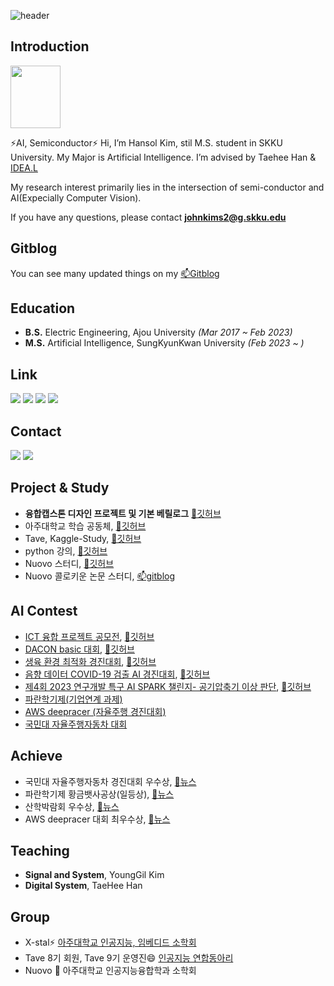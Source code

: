 
<!-- # Hi~ 👋 This is Hansol's Github!
&color=auto
&textBg=true
 -->
 ![header](https://capsule-render.vercel.app/api?type=cylinder&color=auto&height=120&section=header&text=%20Hansol%20Github%20~👋&fontSize=50)

## Introduction

<img src="https://user-images.githubusercontent.com/101409953/214646958-0336efea-90e2-4e72-a136-e728ec1fbcf7.png" width="80" height="100" />

⚡AI, Semiconductor⚡
Hi, I’m Hansol Kim, stil M.S. student in SKKU University. My Major is Artificial Intelligence. I’m advised by Taehee Han & [IDEA.L](https://sites.google.com/view/idealab400525/home/)

My research interest primarily lies in the intersection of semi-conductor and AI(Expecially Computer Vision).

If you have any questions, please contact **johnkims2@g.skku.edu**

## Gitblog

You can see many updated things on my [📫Gitblog](https://hansollasido.github.io/)


## Education
- **B.S.** Electric Engineering, Ajou University _(Mar 2017 ~ Feb 2023)_
- **M.S.** Artificial Intelligence, SungKyunKwan University _(Feb 2023 ~ )_

## Link
 
[<img src="https://img.shields.io/badge/Facebook-1e51f7?style=flat-square&logo=Facebook&logoColor=white"/>](https://www.facebook.com/profile.php?id=100024496358612) [<img src="https://img.shields.io/badge/Gitblog-000000?style=flat-square&logo=Github&logoColor=white"/>](https://hansollasido.github.io/) [<img src="https://img.shields.io/badge/Notion-424242?style=flat-square&logo=Notion&logoColor=white"/>](https://thoracic-asiago-663.notion.site/Hansol-Kim-e552b0f2ac4a489188d45e5ca1e634df) [<img src="https://img.shields.io/badge/Instagram-fa91ce?style=flat-square&logo=Instagram&logoColor=white"/>](https://www.instagram.com/johnkims222/)

## Contact
<a href="mailto:johnkims2@g.skku.edu"><img src="https://img.shields.io/badge/Gmail-f72020?style=flat-square&logo=Gmail&logoColor=white"/></img></a>
<a href="mailto:johnkims2@naver.com"><img src="https://img.shields.io/badge/Naver-039620?style=flat-square&logo=Naver&logoColor=white"/></img></a>

<!--
### Hope to enter 
- <img src="https://img.shields.io/badge/Samsung-050505?style=flat-square&logo=Samsung&logoColor=white"/>
- <img src="https://img.shields.io/badge/SK하이닉스-ed0707?style=flat-square&logoColor=white"/>
-->

## Project & Study
- **융합캡스톤 디자인 프로젝트 및 기본 베릴로그** [🌱깃허브](https://github.com/hansollasido/verilog-FPGA)
- 아주대학교 학습 공동체, [🌱깃허브](https://github.com/hansollasido/X_stal_study)
- Tave, Kaggle-Study, [🌱깃허브](https://github.com/T-aggle)
- python 강의, [🌱깃허브](https://github.com/hansollasido/python_study)
- Nuovo 스터디, [🌱깃허브](https://github.com/dhcryan/kaggle_challenge_)
- Nuovo 콜로키운 논문 스터디, [📫gitblog](https://hansollasido.github.io/categories/%EC%BB%B4%ED%93%A8%ED%84%B0%20%EB%B9%84%EC%A0%84/)

## AI Contest
- [ICT 융합 프로젝트 공모전](https://www.all-con.co.kr/view/contest/474641), [🌱깃허브](https://github.com/hansollasido/Chat_bot)
- [DACON basic 대회](https://dacon.io/), [🌱깃허브](https://github.com/hansollasido/dacon_basic)
- [생육 환경 최적화 경진대회](https://dacon.io/competitions/official/235897/overview/description), [🌱깃허브](https://github.com/hansollasido/dacon_plant)
- [음향 데이터 COVID-19 검출 AI 경진대회](https://dacon.io/competitions/official/235910/overview/description), [🌱깃허브](https://github.com/hansollasido/Dacon_covid19)
- [제4회 2023 연구개발 특구 AI SPARK 챌린지- 공기압축기 이상 판단](https://aifactory.space/competition/data/2226), [🌱깃허브](https://github.com/hansollasido/AI_SPARK_CONTEST_air_compressor)
- [파란학기제(기업연계 과제)](https://hansollasido.github.io/categories3/paran/)
- [AWS deepracer (자율주행 경진대회)](https://hansollasido.github.io/categories4/contest/)
- [국민대 자율주행자동차 대회](https://hansollasido.github.io/categories4/contest2/)

## Achieve
- 국민대 자율주행자동차 경진대회 우수상, [💬뉴스](https://coss.kookmin.ac.kr/fvedu/community/photo.do?mode=view&articleNo=5900096&article.offset=30&articleLimit=10)
- 파란학기제 황금뱃사공상(일등상), [💬뉴스](https://www.ajou.ac.kr/kr/ajou/news.do?mode=view&articleNo=207670)
- 산학박람회 우수상, [💬뉴스](https://ecefair.ajou.ac.kr/index.asp)
- AWS deepracer 대회 최우수상, [💬뉴스](https://mobility.ajou.ac.kr/mobility/board/news.do?mode=view&articleNo=206939&article.offset=0&articleLimit=10)

<!-- 
## Language & Tool
<img src="https://img.shields.io/badge/Python-112fd9?style=flat-square&logo=Python&logoColor=white"/> <img src="https://img.shields.io/badge/Matlab-d62d1e?style=flat-square&logo=&logoColor=white"/> <img src="https://img.shields.io/badge/C++-4d640?style=flat-square&logo=C%2B%2B&logoColor=white"/> <img src="https://img.shields.io/badge/R-3776AB?style=flat-square&logo=R&logoColor=white"> <img src="https://img.shields.io/badge/Verilog-BD170B?style=flat-square&logoColor=white">

<img src="https://img.shields.io/badge/Pspice-42f563?style=flat-square&logoColor=white"/> <img src="https://img.shields.io/badge/LTspice-f58142?style=flat-square&logoColor=white"/> <img src="https://img.shields.io/badge/VSCode-f5e642?style=flat-square&logoColor=white"/> <img src="https://img.shields.io/badge/modelsim-8d42f5?style=flat-square&logoColor=white"/> <img src="https://img.shields.io/badge/vivado-349167?style=flat-square&logoColor=white"/> 
 -->

## Teaching
- **Signal and System**, YoungGil Kim
- **Digital System**, TaeHee Han

## Group
- X-stal⚡ [아주대학교 인공지능, 임베디드 소학회](https://www.youtube.com/channel/UCyWvti9qQ77U5NDiSND_X2g)
- Tave 8기 회원, Tave 9기 운영진😄 [인공지능 연합동아리](https://www.instagram.com/tave_wave/?hl=en)
- Nuovo 👯 아주대학교 인공지능융합학과 소학회


<!--
**hansollasido/hansollasido** is a ✨ _special_ ✨ repository because its `README.md` (this file) appears on your GitHub profile.

Here are some ideas to get you started:

- 🔭 I’m currently working on ...
- 🌱 I’m currently learning ...
- 👯 I’m looking to collaborate on ...
- 🤔 I’m looking for help with ...
- 💬 Ask me about ...
- 📫 How to reach me: ...
- 😄 Pronouns: ...
- ⚡ Fun fact: ...
-->
